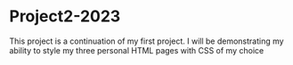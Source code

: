 # Project2-2023
This project is a continuation of my first project. I will be demonstrating my ability to style my three personal HTML pages with CSS of my choice
